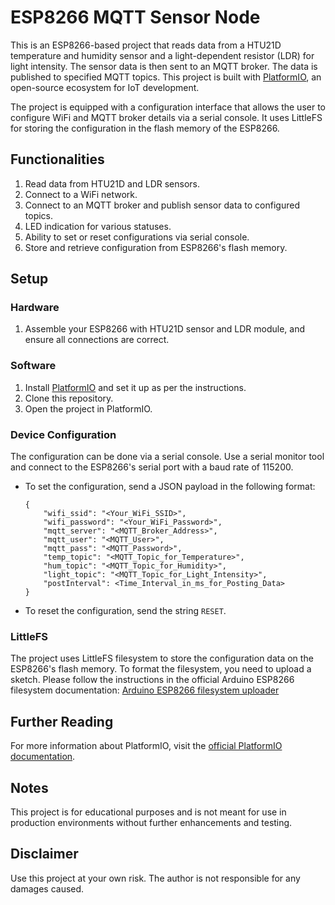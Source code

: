 # ESP8266 MQTT Sensor Node

This is an ESP8266-based project that reads data from a HTU21D temperature and humidity sensor and a light-dependent resistor (LDR) for light intensity. The sensor data is then sent to an MQTT broker. The data is published to specified MQTT topics. This project is built with [PlatformIO](https://platformio.org/), an open-source ecosystem for IoT development.

The project is equipped with a configuration interface that allows the user to configure WiFi and MQTT broker details via a serial console. It uses LittleFS for storing the configuration in the flash memory of the ESP8266.

## Functionalities

1. Read data from HTU21D and LDR sensors.
2. Connect to a WiFi network.
3. Connect to an MQTT broker and publish sensor data to configured topics.
4. LED indication for various statuses.
5. Ability to set or reset configurations via serial console.
6. Store and retrieve configuration from ESP8266's flash memory.

## Setup

### Hardware

1. Assemble your ESP8266 with HTU21D sensor and LDR module, and ensure all connections are correct.

### Software

1. Install [PlatformIO](https://platformio.org/install/cli) and set it up as per the instructions.
2. Clone this repository.
3. Open the project in PlatformIO.

### Device Configuration

The configuration can be done via a serial console. Use a serial monitor tool and connect to the ESP8266's serial port with a baud rate of 115200.

- To set the configuration, send a JSON payload in the following format:

    ```
    {
        "wifi_ssid": "<Your_WiFi_SSID>",
        "wifi_password": "<Your_WiFi_Password>",
        "mqtt_server": "<MQTT_Broker_Address>",
        "mqtt_user": "<MQTT_User>",
        "mqtt_pass": "<MQTT_Password>",
        "temp_topic": "<MQTT_Topic_for_Temperature>",
        "hum_topic": "<MQTT_Topic_for_Humidity>",
        "light_topic": "<MQTT_Topic_for_Light_Intensity>",
        "postInterval": <Time_Interval_in_ms_for_Posting_Data>
    }
    ```

- To reset the configuration, send the string `RESET`.

### LittleFS

The project uses LittleFS filesystem to store the configuration data on the ESP8266's flash memory. To format the filesystem, you need to upload a sketch. Please follow the instructions in the official Arduino ESP8266 filesystem documentation: [Arduino ESP8266 filesystem uploader](https://arduino-esp8266.readthedocs.io/en/latest/filesystem.html#uploading-files-to-file-system)

## Further Reading

For more information about PlatformIO, visit the [official PlatformIO documentation](https://docs.platformio.org/en/latest/core/quickstart.html).

## Notes

This project is for educational purposes and is not meant for use in production environments without further enhancements and testing.

## Disclaimer

Use this project at your own risk. The author is not responsible for any damages caused.
